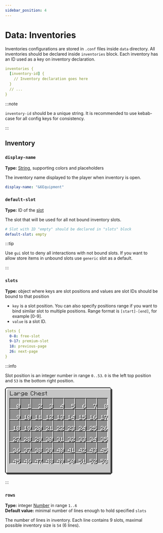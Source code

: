 ```yaml
---
sidebar_position: 4
---
```


# Data: Inventories

Inventories configurations are stored in `.conf` files inside `data` directory.
All inventories should be declared inside `inventories` block.
Each inventory has an ID used as a key on inventory declaration.

```yaml
inventories {
  [inventory-id] {
    // Inventory declaration goes here
  }
  // ...
}
```

:::note

`inventory-id` should be a unique string.
It is recommended to use kebab-case for all config keys for consistency.

:::

## Inventory

### `display-name`

**Type:** [String], supporting colors and placeholders

The inventory name displayed to the player when inventory is open.

```yaml
display-name: "&6Equipment"
```

### `default-slot`

**Type:** ID of the [slot](slots.md)

The slot that will be used for all not bound inventory slots.

```yaml
# Slot with ID "empty" should be declared in "slots" block
default-slot: empty
```

:::tip

Use `gui` slot to deny all interactions with not bound slots.
If you want to allow store items in unbound slots use `generic` slot as a default.

:::

### `slots`

**Type:** object where keys are slot positions and values are slot IDs should be bound to that position

- `key` is a slot position.
  You can also specify positions range if you want to bind similar slot to multiple positions.
  Range format is `[start]-[end]`, for example [0-9].
- `value` is a slot ID.

```yaml
slots {
  0-8: free-slot
  9-17: premium-slot
  18: previous-page
  26: next-page
}
```

:::info

Slot position is an integer number in range `0..53`.
`0` is the left top position and `53` is the bottom right position.
 
![Slots positions in large chest](/img/large-chest.png)

:::

### `rows`

**Type:** integer [Number] in range `1..6`  
**Default value:** minimal number of lines enough to hold specified `slots`

The number of lines in inventory.
Each line contains 9 slots, maximal possible inventory size is `54` (6 lines).

[string]: basics.md#string
[number]: basics.md#number
